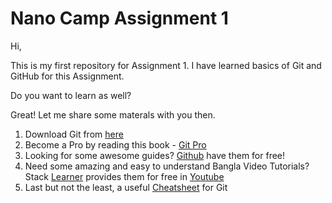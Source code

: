 # Nano Camp Assignment 1

Hi,

This is my first repository for Assignment 1. I have learned basics of Git and GitHub for this Assignment.

Do you want to learn as well?

Great! Let me share some materals with you then.

1. Download Git from [here](https://git-scm.com)
2. Become a Pro by reading this book - [Git Pro](https://git-scm.com/book/en/v2)
3. Looking for some awesome guides? [Github](https://guides.github.com) have them for free!
4. Need some amazing and easy to understand Bangla Video Tutorials? Stack [Learner](https://www.facebook.com/stacklearner) provides them for free in [Youtube](https://www.youtube.com/playlist?list=PL_XxuZqN0xVDDw5eyzuRDXBzgdnW7UpDF)
5. Last but not the least, a useful [Cheatsheet](https://www.facebook.com/stacklearner) for Git
